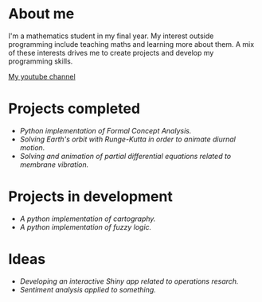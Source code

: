 
<!---
delasierra2000/delasierra2000 is a ✨ special ✨ repository because its `README.md` (this file) appears on your GitHub profile.
You can click the Preview link to take a look at your changes.
--->

# About me

I'm a mathematics student in my final year. My interest outside programming include teaching maths and learning more about them. A mix of these interests drives me to create projects and develop my programming skills.

[My youtube channel](https://www.youtube.com/@delasierramates)

# Projects completed

- *Python implementation of Formal Concept Analysis.*
- *Solving Earth's orbit with Runge-Kutta in order to animate diurnal motion.*
- *Solving and animation of partial differential equations related to membrane vibration.*

# Projects in development

- *A python implementation of cartography.*
- *A python implementation of fuzzy logic.*

# Ideas

- *Developing an interactive Shiny app related to operations resarch.*
- *Sentiment analysis applied to something.*
